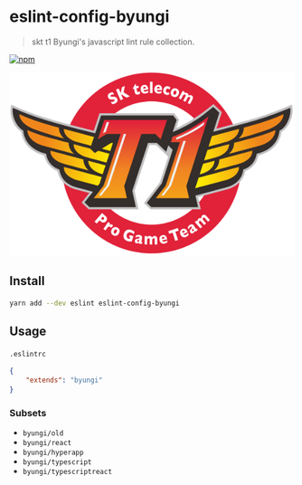 # eslint-config-byungi
> skt t1 Byungi's javascript lint rule collection.

[![npm](https://flat.badgen.net/npm/v/eslint-config-byungi)](https://npmjs.com/package/eslint-config-byungi)


<p align="center">
    <img src="./sktt1.png">
</p>

## Install
```sh
yarn add --dev eslint eslint-config-byungi
```

## Usage
`.eslintrc`
```json
{
    "extends": "byungi"
}
```

### Subsets
- `byungi/old`
- `byungi/react`
- `byungi/hyperapp`
- `byungi/typescript`
- `byungi/typescriptreact`
